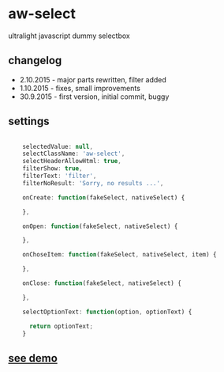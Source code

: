 # aw-select
ultralight javascript dummy selectbox

## changelog
- 2.10.2015 - major parts rewritten, filter added
- 1.10.2015 - fixes, small improvements
- 30.9.2015 - first version, initial commit, buggy



## settings
```javascript

    selectedValue: null,
    selectClassName: 'aw-select', 
    selectHeaderAllowHtml: true,
    filterShow: true,
    filterText: 'filter',
    filterNoResult: 'Sorry, no results ...',

    onCreate: function(fakeSelect, nativeSelect) {

    },

    onOpen: function(fakeSelect, nativeSelect) {

    },

    onChoseItem: function(fakeSelect, nativeSelect, item) {

    },

    onClose: function(fakeSelect, nativeSelect) {

    },

    selectOptionText: function(option, optionText) {

      return optionText;
    }
  ```
 
## [see demo](http://code.rjwebdesign.cz/aw-select/)


